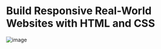 # Build Responsive Real-World Websites with HTML and CSS
![image](https://user-images.githubusercontent.com/95168051/184986347-c1c9e14e-8ed3-42db-87d5-123e944fc37f.png)
